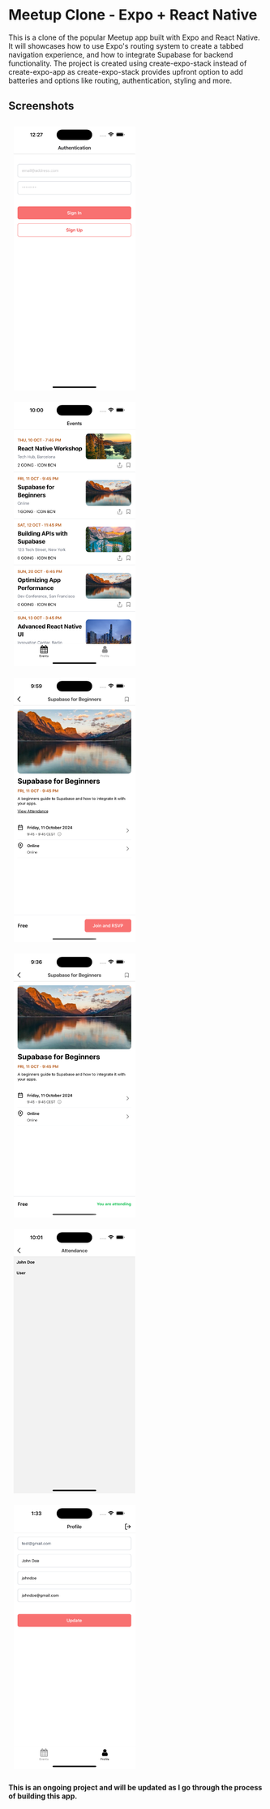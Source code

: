 # Meetup Clone - Expo + React Native

This is a clone of the popular Meetup app built with Expo and React Native. It will showcases how to use Expo's routing system to create a tabbed navigation experience, and how to integrate Supabase for backend functionality. The project is created using create-expo-stack instead of create-expo-app as create-expo-stack provides upfront option to add batteries and options like routing, authentication, styling and more.

## Screenshots

<p>
<img src="./screenshots/3.png" width="240" style="padding: 10px"/>
<img src="./screenshots/1.png" width="240" style="padding: 10px"/>
<img src="./screenshots/2.png" width="240" style="padding: 10px"/>
<img src="./screenshots/5.png" width="240" style="padding: 10px"/>
<img src="./screenshots/6.png" width="240" style="padding: 10px"/>
<img src="./screenshots/4.png" width="240" style="padding: 10px"/>
</p>

**This is an ongoing project and will be updated as I go through the process of building this app.**